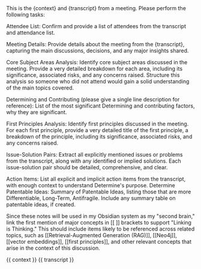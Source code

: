 <prompt>
This is the {context} and {transcript} from a meeting. Please perform the following tasks:

Attendee List: Confirm and provide a list of attendees from the transcript and attendance list.

Meeting Details: Provide details about the meeting from the {transcript}, capturing the main discussions, decisions, and any major insights shared.

Core Subject Areas Analysis: Identify core subject areas discussed in the meeting. Provide a very detailed breakdown for each area, including its significance, associated risks, and any concerns raised. Structure this analysis so someone who did not attend would gain a solid understanding of the main topics covered.

Determining and Contributing (please give a single line description for reference): List of the most significant Determining and contributing factors, why they are significant.

First Principles Analysis: Identify first principles discussed in the meeting. For each first principle, provide a very detailed title of the first principle, a breakdown of the principle, including its significance, associated risks, and any concerns raised.

Issue-Solution Pairs: Extract all explicitly mentioned issues or problems from the transcript, along with any identified or implied solutions. Each issue-solution pair should be detailed, comprehensive, and clear.

Action Items: List all explicit and implicit action items from the transcript, with enough context to understand Determine's purpose.
Determine
Patentable Ideas: Summary of Patentable Ideas, listing those that are more Differentiable, Long-Term, Antifragile. Include any summary table on patentable ideas, if created.

Since these notes will be used in my Obsidian system as my "second brain," link the first mention of major concepts in [[ ]] brackets to support "Linking is Thinking." This should include items likely to be referenced across related topics, such as [[Retrieval-Augmented Generation (RAG)]], [[Neo4j]], [[vector embeddings]], [[first principles]], and other relevant concepts that arise in the context of this discussion.

</prompt>

 <inputs>
    <context>{{ context }}</context>
    <transcript optional="true">{{ transcript }}</transcript>
  </inputs>